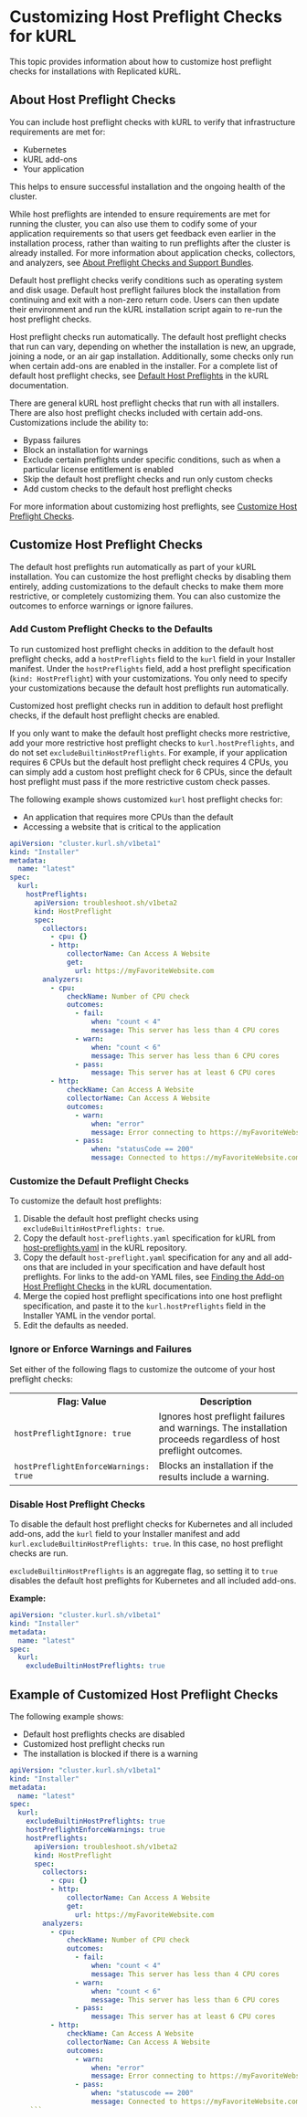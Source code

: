 # Customizing Host Preflight Checks for kURL

This topic provides information about how to customize host preflight checks for installations with Replicated kURL.

## About Host Preflight Checks
You can include host preflight checks with kURL to verify that infrastructure requirements are met for:

- Kubernetes
- kURL add-ons
- Your application

This helps to ensure successful installation and the ongoing health of the cluster.

While host preflights are intended to ensure requirements are met for running the cluster, you can also use them to codify some of your application requirements so that users get feedback even earlier in the installation process, rather than waiting to run preflights after the cluster is already installed. For more information about application checks, collectors, and analyzers, see [About Preflight Checks and Support Bundles](preflight-support-bundle-about).

Default host preflight checks verify conditions such as operating system and disk usage. Default host preflight failures block the installation from continuing and exit with a non-zero return code. Users can then update their environment and run the kURL installation script again to re-run the host preflight checks.

Host preflight checks run automatically. The default host preflight checks that run can vary, depending on whether the installation is new, an upgrade, joining a node, or an air gap installation. Additionally, some checks only run when certain add-ons are enabled in the installer. For a complete list of default host preflight checks, see [Default Host Preflights](https://kurl.sh/docs/install-with-kurl/host-preflights#default-host-preflights) in the kURL documentation.

There are general kURL host preflight checks that run with all installers. There are also host preflight checks included with certain add-ons. Customizations include the ability to:

  - Bypass failures
  - Block an installation for warnings
  - Exclude certain preflights under specific conditions, such as when a particular license entitlement is enabled
  - Skip the default host preflight checks and run only custom checks
  - Add custom checks to the default host preflight checks

For more information about customizing host preflights, see [Customize Host Preflight Checks](#customize-host-preflight-checks).

## Customize Host Preflight Checks

The default host preflights run automatically as part of your kURL installation. You can customize the host preflight checks by disabling them entirely, adding customizations to the default checks to make them more restrictive, or completely customizing them. You can also customize the outcomes to enforce warnings or ignore failures.

### Add Custom Preflight Checks to the Defaults

To run customized host preflight checks in addition to the default host preflight checks, add a `hostPreflights` field to the `kurl` field in your Installer manifest. Under the `hostPreflights` field, add a host preflight specification (`kind: HostPreflight`) with your customizations. You only need to specify your customizations because the default host preflights run automatically.

Customized host preflight checks run in addition to default host preflight checks, if the default host preflight checks are enabled.

If you only want to make the default host preflight checks more restrictive, add your more restrictive host preflight checks to `kurl.hostPreflights`, and do not set `excludeBuiltinHostPreflights`. For example, if your application requires 6 CPUs but the default host preflight check requires 4 CPUs, you can simply add a custom host preflight check for 6 CPUs, since the default host preflight must pass if the more restrictive custom check passes.

The following example shows customized `kurl` host preflight checks for:

  - An application that requires more CPUs than the default
  - Accessing a website that is critical to the application

```yaml
apiVersion: "cluster.kurl.sh/v1beta1"
kind: "Installer"
metadata:
  name: "latest"
spec:
  kurl:
    hostPreflights:
      apiVersion: troubleshoot.sh/v1beta2
      kind: HostPreflight
      spec:
        collectors:
          - cpu: {}
          - http:
              collectorName: Can Access A Website
              get:
                url: https://myFavoriteWebsite.com
        analyzers:
          - cpu:
              checkName: Number of CPU check
              outcomes:
                - fail:
                    when: "count < 4"
                    message: This server has less than 4 CPU cores
                - warn:
                    when: "count < 6"
                    message: This server has less than 6 CPU cores
                - pass:
                    message: This server has at least 6 CPU cores
          - http:
              checkName: Can Access A Website
              collectorName: Can Access A Website
              outcomes:
                - warn:
                    when: "error"
                    message: Error connecting to https://myFavoriteWebsite.com
                - pass:
                    when: "statusCode == 200"
                    message: Connected to https://myFavoriteWebsite.com
```

### Customize the Default Preflight Checks

To customize the default host preflights:

1. Disable the default host preflight checks using `excludeBuiltinHostPreflights: true`.
1. Copy the default `host-preflights.yaml` specification for kURL from [host-preflights.yaml](https://github.com/replicatedhq/kURL/blob/main/pkg/preflight/assets/host-preflights.yaml) in the kURL repository.
1. Copy the default `host-preflight.yaml` specification for any and all add-ons that are included in your specification and have default host preflights. For links to the add-on YAML files, see [Finding the Add-on Host Preflight Checks](https://kurl.sh/docs/create-installer/host-preflights/#finding-the-add-on-host-preflight-checks) in the kURL documentation.
1. Merge the copied host preflight specifications into one host preflight specification, and paste it to the `kurl.hostPreflights` field in the Installer YAML in the vendor portal.
1. Edit the defaults as needed.

### Ignore or Enforce Warnings and Failures

Set either of the following flags to customize the outcome of your host preflight checks:

<table>
<tr>
  <th width="30%">Flag: Value</th>
  <th width="70%">Description</th>
</tr>
<tr>
  <td><code>hostPreflightIgnore: true</code></td>
  <td>Ignores host preflight failures and warnings. The installation proceeds regardless of host preflight outcomes.</td>
</tr>
<tr>
  <td><code>hostPreflightEnforceWarnings: true</code></td>
  <td>Blocks an installation if the results include a warning.</td>
</tr>
</table>

### Disable Host Preflight Checks

To disable the default host preflight checks for Kubernetes and all included add-ons, add the `kurl` field to your Installer manifest and add `kurl.excludeBuiltinHostPreflights: true`. In this case, no host preflight checks are run.

`excludeBuiltinHostPreflights` is an aggregate flag, so setting it to `true` disables the default host preflights for Kubernetes and all included add-ons.

**Example:**

   ```yaml
   apiVersion: "cluster.kurl.sh/v1beta1"
   kind: "Installer"
   metadata:
     name: "latest"
   spec:
     kurl:
       excludeBuiltinHostPreflights: true
   ```

## Example of Customized Host Preflight Checks

The following example shows:

- Default host preflights checks are disabled
- Customized host preflight checks run
- The installation is blocked if there is a warning

```yaml
apiVersion: "cluster.kurl.sh/v1beta1"
kind: "Installer"
metadata:
  name: "latest"
spec:
  kurl:
    excludeBuiltinHostPreflights: true
    hostPreflightEnforceWarnings: true
    hostPreflights:
      apiVersion: troubleshoot.sh/v1beta2
      kind: HostPreflight
      spec:
        collectors:
          - cpu: {}
          - http:
              collectorName: Can Access A Website
              get:
                url: https://myFavoriteWebsite.com
        analyzers:
          - cpu:
              checkName: Number of CPU check
              outcomes:
                - fail:
                    when: "count < 4"
                    message: This server has less than 4 CPU cores
                - warn:
                    when: "count < 6"
                    message: This server has less than 6 CPU cores
                - pass:
                    message: This server has at least 6 CPU cores
          - http:
              checkName: Can Access A Website
              collectorName: Can Access A Website
              outcomes:
                - warn:
                    when: "error"
                    message: Error connecting to https://myFavoriteWebsite.com
                - pass:
                    when: "statuscode == 200"
                    message: Connected to https://myFavoriteWebsite.com
     ```